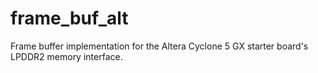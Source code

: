 # frame_buf_alt
Frame buffer implementation for the Altera Cyclone 5 GX starter board's LPDDR2 memory interface.
